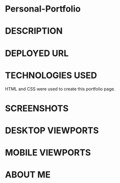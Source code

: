 # Personal-Portfolio

# DESCRIPTION

# DEPLOYED URL

# TECHNOLOGIES USED

HTML and CSS were used to create this portfolio page.

# SCREENSHOTS

# DESKTOP VIEWPORTS

# MOBILE VIEWPORTS

# ABOUT ME
